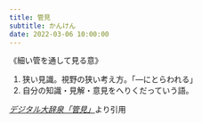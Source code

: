 ```yaml
---
title: 管見
subtitle: かんけん
date: 2022-03-06 10:00:00
---
```


《細い管を通して見る意》
1. 狭い見識。視野の狭い考え方。「―にとらわれる」
2. 自分の知識・見解・意見をへりくだっていう語。

<cite>[デジタル大辞泉「管見」](https://dictionary.goo.ne.jp/word/%E7%AE%A1%E8%A6%8B/)</cite>より引用